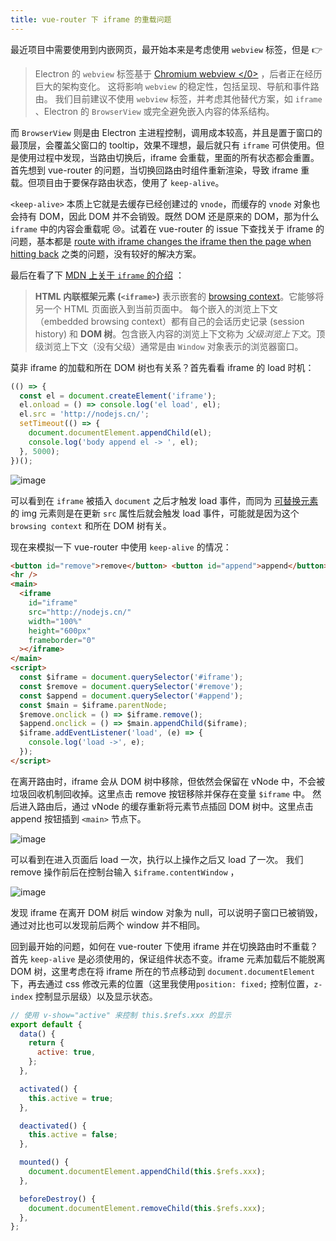 ```yaml
---
title: vue-router 下 iframe 的重载问题
---
```


最近项目中需要使用到内嵌网页，最开始本来是考虑使用 `webview` 标签，但是 👉

> Electron 的 `webview` 标签基于 [Chromium webview </0>](https://developer.chrome.com/docs/extensions/reference/webviewTag/) ，后者正在经历巨大的架构变化。 这将影响 `webview` 的稳定性，包括呈现、导航和事件路由。 我们目前建议不使用 `webview` 标签，并考虑其他替代方案，如 `iframe` 、Electron 的 `BrowserView` 或完全避免嵌入内容的体系结构。

而 `BrowserView` 则是由 Electron 主进程控制，调用成本较高，并且是置于窗口的最顶层，会覆盖父窗口的 tooltip，效果不理想，最后就只有 `iframe` 可供使用。但是使用过程中发现，当路由切换后，iframe 会重载，里面的所有状态都会重置。首先想到 vue-router 的问题，当切换回路由时组件重新渲染，导致 iframe 重载。但项目由于要保存路由状态，使用了 `keep-alive`。

`<keep-alive>` 本质上它就是去缓存已经创建过的 `vnode`，而缓存的 `vnode` 对象也会持有 DOM，因此 DOM 并不会销毁。既然 DOM 还是原来的 DOM，那为什么 `iframe` 中的内容会重载呢 😢。试着在 vue-router 的 issue 下查找关于 iframe 的问题，基本都是 [route with iframe changes the iframe then the page when hitting back](https://github.com/vuejs/vue-router/issues/2403) 之类的问题，没有较好的解决方案。

最后在看了下 [MDN 上关于 `iframe` 的介绍](https://developer.mozilla.org/zh-cn/docs/web/html/element/iframe) ：

> **HTML 内联框架元素 (`<iframe>`)** 表示嵌套的 [browsing context](https://developer.mozilla.org/en-US/docs/Glossary/browsing_context)。它能够将另一个 HTML 页面嵌入到当前页面中。
> 每个嵌入的浏览上下文（embedded browsing context）都有自己的会话历史记录 (session history) 和 **DOM 树**。包含嵌入内容的浏览上下文称为 _父级浏览上下文_。顶级浏览上下文（没有父级）通常是由 `Window` 对象表示的浏览器窗口。

莫非 iframe 的加载和所在 DOM 树也有关系？首先看看 iframe 的 load 时机：

```js
(() => {
  const el = document.createElement('iframe');
  el.onload = () => console.log('el load', el);
  el.src = 'http://nodejs.cn/';
  setTimeout(() => {
    document.documentElement.appendChild(el);
    console.log('body append el -> ', el);
  }, 5000);
})();
```

![image](https://user-images.githubusercontent.com/31235016/105283696-f1f8f900-5beb-11eb-97cd-b8462dc52c9d.png)

可以看到在 `iframe` 被插入 `document` 之后才触发 load 事件，而同为 [可替换元素](https://developer.mozilla.org/zh-CN/docs/Web/CSS/Replaced_element) 的 img 元素则是在更新 `src` 属性后就会触发 load 事件，可能就是因为这个 `browsing context` 和所在 DOM 树有关。

现在来模拟一下 vue-router 中使用 `keep-alive` 的情况：

```html
<button id="remove">remove</button> <button id="append">append</button>
<hr />
<main>
  <iframe
    id="iframe"
    src="http://nodejs.cn/"
    width="100%"
    height="600px"
    frameborder="0"
  ></iframe>
</main>
<script>
  const $iframe = document.querySelector('#iframe');
  const $remove = document.querySelector('#remove');
  const $append = document.querySelector('#append');
  const $main = $iframe.parentNode;
  $remove.onclick = () => $iframe.remove();
  $append.onclick = () => $main.appendChild($iframe);
  $iframe.addEventListener('load', (e) => {
    console.log('load ->', e);
  });
</script>
```

在离开路由时，iframe 会从 DOM 树中移除，但依然会保留在 vNode 中，不会被垃圾回收机制回收掉。这里点击 remove 按钮移除并保存在变量 `$iframe` 中。
然后进入路由后，通过 vNode 的缓存重新将元素节点插回 DOM 树中。这里点击 append 按钮插到 `<main>` 节点下。

![image](https://user-images.githubusercontent.com/31235016/105284707-fa523380-5bed-11eb-9471-036a735e8589.png)

可以看到在进入页面后 load 一次，执行以上操作之后又 load 了一次。
我们 remove 操作前后在控制台输入 `$iframe.contentWindow` ，

![image](https://user-images.githubusercontent.com/31235016/105284888-4f8e4500-5bee-11eb-80e3-34c3617570a4.png)

发现 iframe 在离开 DOM 树后 window 对象为 null，可以说明子窗口已被销毁，通过对比也可以发现前后两个 window 并不相同。

回到最开始的问题，如何在 vue-router 下使用 iframe 并在切换路由时不重载？
首先 `keep-alive` 是必须使用的，保证组件状态不变。iframe 元素加载后不能脱离 DOM 树，这里考虑在将 iframe 所在的节点移动到 `document.documentElement` 下，再去通过 css 修改元素的位置（这里我使用`position: fixed;` 控制位置，`z-index` 控制显示层级）以及显示状态。

```js
// 使用 v-show="active" 来控制 this.$refs.xxx 的显示
export default {
  data() {
    return {
      active: true,
    };
  },

  activated() {
    this.active = true;
  },

  deactivated() {
    this.active = false;
  },

  mounted() {
    document.documentElement.appendChild(this.$refs.xxx);
  },

  beforeDestroy() {
    document.documentElement.removeChild(this.$refs.xxx);
  },
};
```
